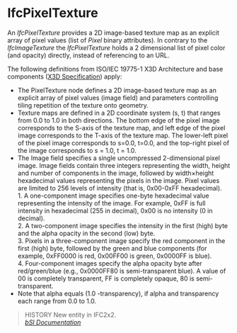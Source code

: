 IfcPixelTexture
===============
An _IfcPixelTexture_ provides a 2D image-based texture map as an explicit
array of pixel values (list of _Pixel_ binary attributes). In contrary to the
_IfcImageTexture_ the _IfcPixelTexture_ holds a 2 dimensional list of pixel
color (and opacity) directly, instead of referencing to an URL.  
  
The following definitions from ISO/IEC 19775-1 X3D Architecture and base
components ([X3D Specification](http://www.web3d.org/x3d/specifications/))
apply:  
  
* The PixelTexture node defines a 2D image-based texture map as an explicit array of pixel values (image field) and parameters controlling tiling repetition of the texture onto geometry.  
* Texture maps are defined in a 2D coordinate system (s, t) that ranges from 0.0 to 1.0 in both directions. The bottom edge of the pixel image corresponds to the S-axis of the texture map, and left edge of the pixel image corresponds to the T-axis of the texture map. The lower-left pixel of the pixel image corresponds to s=0.0, t=0.0, and the top-right pixel of the image corresponds to s = 1.0, t = 1.0.  
* The Image field specifies a single uncompressed 2-dimensional pixel image. Image fields contain three integers representing the width, height and number of components in the image, followed by width×height hexadecimal values representing the pixels in the image. Pixel values are limited to 256 levels of intensity (that is, 0x00-0xFF hexadecimal).   
1\. A one-component image specifies one-byte hexadecimal value representing
the intensity of the image. For example, 0xFF is full intensity in hexadecimal
(255 in decimal), 0x00 is no intensity (0 in decimal).  
2\. A two-component image specifies the intensity in the first (high) byte and
the alpha opacity in the second (low) byte.  
3\. Pixels in a three-component image specify the red component in the first
(high) byte, followed by the green and blue components (for example, 0xFF0000
is red, 0x00FF00 is green, 0x0000FF is blue).  
4\. Four-component images specify the alpha opacity byte after red/green/blue
(e.g., 0x0000FF80 is semi-transparent blue). A value of 00 is completely
transparent, FF is completely opaque, 80 is semi-transparent.  
* Note that alpha equals (1.0 -transparency), if alpha and transparency each range from 0.0 to 1.0.  
  
> HISTORY  New entity in IFC2x2.  
[ _bSI
Documentation_](https://standards.buildingsmart.org/IFC/DEV/IFC4_2/FINAL/HTML/schema/ifcpresentationappearanceresource/lexical/ifcpixeltexture.htm)


